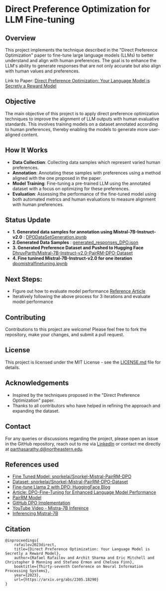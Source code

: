 # Direct Preference Optimization for LLM Fine-tuning

## Overview
This project implements the technique described in the "Direct Preference Optimization" paper to fine-tune large language models (LLMs) to better understand and align with human preferences. The goal is to enhance the LLM's ability to generate responses that are not only accurate but also align with human values and preferences.

Link to Paper: [Direct Preference Optimization: Your Language Model is Secretly a Reward Model](https://arxiv.org/abs/2305.18290)

## Objective
The main objective of this project is to apply direct preference optimization techniques to improve the alignment of LLM outputs with human evaluative standards. This involves training models on a dataset annotated according to human preferences, thereby enabling the models to generate more user-aligned content.

## How It Works
- **Data Collection**: Collecting data samples which represent varied human preferences.
- **Annotation**: Annotating these samples with preferences using a method aligned with the one proposed in the paper.
- **Model Training**: Fine-tuning a pre-trained LLM using the annotated dataset with a focus on optimizing for these preferences.
- **Evaluation**: Assessing the performance of the fine-tuned model using both automated metrics and human evaluations to measure alignment with human preferences.

## Status Update
- **1. Generated data samples for annotation using Mistral-7B-Instruct-v2.0** : [DPODataSetGeneration.ipynb](./DPODataSetGeneration.ipynb)
- **2.Generated Data Samples** : [generated_responses_DPO.json](./generated_responses_DPO.json)
- **3. Generated Preference Dataset and Pushed to Hugging Face** [DhruvParth/Mistral-7B-Instruct-v2.0-PairRM-DPO-Dataset](https://huggingface.co/datasets/DhruvParth/Mistral-7B-Instruct-v2.0-PairRM-DPO-Dataset)
- **4. Fine tunined Mistral-7B-Instruct-v2.0 for one iteration** [dpomistralfinetuning.ipynb](./dpomistralfinetuning.ipynb)


## Next Steps:
- Figure out how to evaluate model performance [Reference Article](https://ritikjain51.medium.com/llms-fine-tuning-and-evaluation-f019515b1c67)
- Iteratively following the above process for 3 iterations and evaluate model performance

## Contributing
Contributions to this project are welcome! Please feel free to fork the repository, make your changes, and submit a pull request.

## License
This project is licensed under the MIT License - see the [LICENSE.md](./LICENSE.md) file for details.

## Acknowledgements
- Inspired by the techniques proposed in the "Direct Preference Optimization" paper.
- Thanks to all contributors who have helped in refining the approach and expanding the dataset.

## Contact
For any queries or discussions regarding the project, please open an issue in the GitHub repository, reach out to me via [LinkedIn](https://www.linkedin.com/in/parthadhruv/)  or contact me directly at parthasarathy.d@northeastern.edu.

## References used
- [Fine Tuned Model: snorkelai/Snorkel-Mistral-PairRM-DPO](https://huggingface.co/snorkelai/Snorkel-Mistral-PairRM-DPO)
- [Dataset: snorkelai/Snorkel-Mistral-PairRM-DPO-Dataset](https://huggingface.co/datasets/snorkelai/Snorkel-Mistral-PairRM-DPO-Dataset)
- [Fine-tune Llama 2 with DPO: HuggingFace Blog](https://huggingface.co/blog/dpo-trl)
- [Article: DPO-Fine-Tuning for Enhanced Language Model Performance](https://medium.com/@mauryaanoop3/dpo-fine-tuning-for-enhanced-language-model-performance-466fec349a5e)
- [PairRM Model](https://huggingface.co/llm-blender/PairRM)
- [GitHub DPO Implementation](https://github.com/eric-mitchell/direct-preference-optimization)
- [YouTube Video - Mistra-7B Inference](https://www.youtube.com/watch?v=eovBbABk3hw&ab_channel=Rohan-Paul-AI)
- [Inferencing Mistral-7B](https://github.com/rohan-paul/LLM-FineTuning-Large-Language-Models/blob/main/Mistral-7B-Inferencing.ipynb)

## Citation
```
@inproceedings{
    rafailov2023direct,
    title={Direct Preference Optimization: Your Language Model is Secretly a Reward Model},
    author={Rafael Rafailov and Archit Sharma and Eric Mitchell and Christopher D Manning and Stefano Ermon and Chelsea Finn},
    booktitle={Thirty-seventh Conference on Neural Information Processing Systems},
    year={2023},
    url={https://arxiv.org/abs/2305.18290}
}
```
